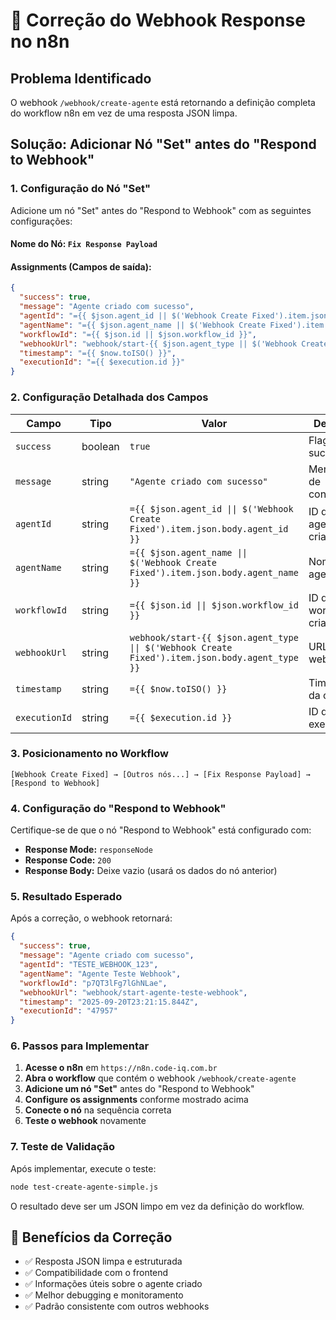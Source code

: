 # 🔧 Correção do Webhook Response no n8n

## Problema Identificado
O webhook `/webhook/create-agente` está retornando a definição completa do workflow n8n em vez de uma resposta JSON limpa.

## Solução: Adicionar Nó "Set" antes do "Respond to Webhook"

### 1. **Configuração do Nó "Set"**

Adicione um nó "Set" antes do "Respond to Webhook" com as seguintes configurações:

#### **Nome do Nó:** `Fix Response Payload`

#### **Assignments (Campos de saída):**

```json
{
  "success": true,
  "message": "Agente criado com sucesso",
  "agentId": "={{ $json.agent_id || $('Webhook Create Fixed').item.json.body.agent_id }}",
  "agentName": "={{ $json.agent_name || $('Webhook Create Fixed').item.json.body.agent_name }}",
  "workflowId": "={{ $json.id || $json.workflow_id }}",
  "webhookUrl": "webhook/start-{{ $json.agent_type || $('Webhook Create Fixed').item.json.body.agent_type }}",
  "timestamp": "={{ $now.toISO() }}",
  "executionId": "={{ $execution.id }}"
}
```

### 2. **Configuração Detalhada dos Campos**

| Campo | Tipo | Valor | Descrição |
|-------|------|-------|-----------|
| `success` | boolean | `true` | Flag de sucesso |
| `message` | string | `"Agente criado com sucesso"` | Mensagem de confirmação |
| `agentId` | string | `={{ $json.agent_id \|\| $('Webhook Create Fixed').item.json.body.agent_id }}` | ID do agente criado |
| `agentName` | string | `={{ $json.agent_name \|\| $('Webhook Create Fixed').item.json.body.agent_name }}` | Nome do agente |
| `workflowId` | string | `={{ $json.id \|\| $json.workflow_id }}` | ID do workflow criado |
| `webhookUrl` | string | `webhook/start-{{ $json.agent_type \|\| $('Webhook Create Fixed').item.json.body.agent_type }}` | URL do webhook |
| `timestamp` | string | `={{ $now.toISO() }}` | Timestamp da criação |
| `executionId` | string | `={{ $execution.id }}` | ID da execução |

### 3. **Posicionamento no Workflow**

```
[Webhook Create Fixed] → [Outros nós...] → [Fix Response Payload] → [Respond to Webhook]
```

### 4. **Configuração do "Respond to Webhook"**

Certifique-se de que o nó "Respond to Webhook" está configurado com:

- **Response Mode:** `responseNode`
- **Response Code:** `200`
- **Response Body:** Deixe vazio (usará os dados do nó anterior)

### 5. **Resultado Esperado**

Após a correção, o webhook retornará:

```json
{
  "success": true,
  "message": "Agente criado com sucesso",
  "agentId": "TESTE_WEBHOOK_123",
  "agentName": "Agente Teste Webhook",
  "workflowId": "p7QT3lFg7lGhNLae",
  "webhookUrl": "webhook/start-agente-teste-webhook",
  "timestamp": "2025-09-20T23:21:15.844Z",
  "executionId": "47957"
}
```

### 6. **Passos para Implementar**

1. **Acesse o n8n** em `https://n8n.code-iq.com.br`
2. **Abra o workflow** que contém o webhook `/webhook/create-agente`
3. **Adicione um nó "Set"** antes do "Respond to Webhook"
4. **Configure os assignments** conforme mostrado acima
5. **Conecte o nó** na sequência correta
6. **Teste o webhook** novamente

### 7. **Teste de Validação**

Após implementar, execute o teste:

```bash
node test-create-agente-simple.js
```

O resultado deve ser um JSON limpo em vez da definição do workflow.

## 🎯 **Benefícios da Correção**

- ✅ Resposta JSON limpa e estruturada
- ✅ Compatibilidade com o frontend
- ✅ Informações úteis sobre o agente criado
- ✅ Melhor debugging e monitoramento
- ✅ Padrão consistente com outros webhooks
